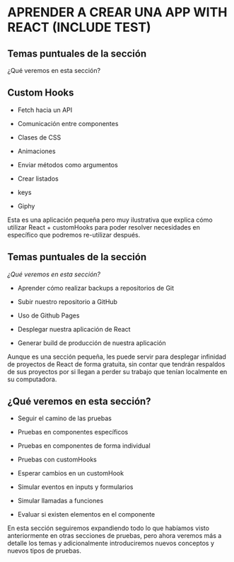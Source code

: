 # APRENDER A CREAR UNA APP WITH REACT (INCLUDE TEST)
## Temas puntuales de la sección
¿Qué veremos en esta sección?

## Custom Hooks

* Fetch hacia un API

* Comunicación entre componentes

* Clases de CSS

* Animaciones

* Enviar métodos como argumentos

* Crear listados

* keys

* Giphy

Esta es una aplicación pequeña pero muy ilustrativa que explica cómo utilizar
React + customHooks para poder resolver necesidades en específico que podremos
re-utilizar después.

## Temas puntuales de la sección

*¿Qué veremos en esta sección?*

* Aprender cómo realizar backups a repositorios de Git

* Subir nuestro repositorio a GitHub

* Uso de Github Pages

* Desplegar nuestra aplicación de React

* Generar build de producción de nuestra aplicación

Aunque es una sección pequeña, les puede servir para desplegar infinidad de
proyectos de React de forma gratuita, sin contar que tendrán respaldos de sus
proyectos por si llegan a perder su trabajo que tenían localmente en su computadora.


## ¿Qué veremos en esta sección?

* Seguir el camino de las pruebas

* Pruebas en componentes específicos

* Pruebas en componentes de forma individual

* Pruebas con customHooks

* Esperar cambios en un customHook

* Simular eventos en inputs y formularios

* Simular llamadas a funciones

* Evaluar si existen elementos en el componente

En esta sección seguiremos expandiendo todo lo que habíamos visto anteriormente
en otras secciones de pruebas, pero ahora veremos más a detalle los temas y
adicionalmente introduciremos nuevos conceptos y nuevos tipos de pruebas.